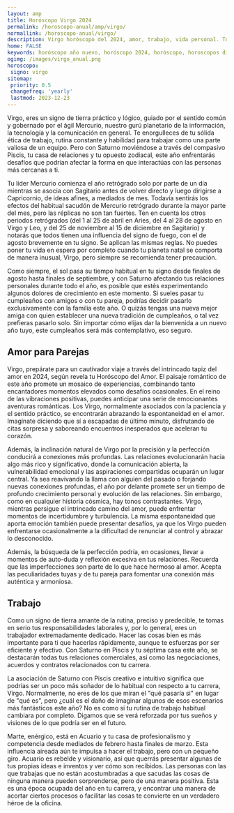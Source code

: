 ```yaml
---
layout: amp
title: Horóscopo Virgo 2024 
permalink: /horoscopo-anual/amp/virgo/
normallink: /horoscopo-anual/virgo/
description: Virgo horóscopo del 2024, amor, trabajo, vida personal. Todas las predicciones para Virgo 2024 gratis. Disfruta este año nuevo.
home: FALSE
keywords: horóscopo año nuevo, horóscopo 2024, horóscopo, horoscopos diarios gratis del dia de hoy, horóscopo diario gratis,horóscopo ano nuevo 2024, horóscopo esperanza gracia, horoscopo Virgo 2024, horoscop, horóscopos gratis, horoscopo Virgo, horoscopo Virgo 2024 gratis, Tarot, Astrologia, Zodíaco, Virgo, horoscopo gratis,tarot en femenino,videncia gratuita,horoscopos gratuitos,horóscopos, astrologia,videncia gratis
ogimg: /images/virgo_anual.png
horoscopo:
 signo: virgo
sitemap:
 priority: 0.5
 changefreq: 'yearly'
 lastmod: 2023-12-23
---
```





Virgo, eres un signo de tierra práctico y lógico, guiado por el sentido común y gobernado por el ágil Mercurio, nuestro gurú planetario de la información, la tecnología y la comunicación en general. Te enorgulleces de tu sólida ética de trabajo, rutina constante y habilidad para trabajar como una parte valiosa de un equipo. Pero con Saturno moviéndose a través del compasivo Piscis, tu casa de relaciones y tu opuesto zodiacal, este año enfrentarás desafíos que podrían afectar la forma en que interactúas con las personas más cercanas a ti.

Tu líder Mercurio comienza el año retrógrado solo por parte de un día mientras se asocia con Sagitario antes de volver directo y luego dirigirse a Capricornio, de ideas afines, a mediados de mes. Todavía sentirás los efectos del habitual sacudón de Mercurio retrógrado durante la mayor parte del mes, pero las réplicas no son tan fuertes. Ten en cuenta los otros periodos retrógrados (del 1 al 25 de abril en Aries, del 4 al 28 de agosto en Virgo y Leo, y del 25 de noviembre al 15 de diciembre en Sagitario) y notarás que todos tienen una influencia del signo de fuego, con el de agosto brevemente en tu signo. Se aplican las mismas reglas. No puedes poner tu vida en espera por completo cuando tu planeta natal se comporta de manera inusual, Virgo, pero siempre se recomienda tener precaución.

Como siempre, el sol pasa su tiempo habitual en tu signo desde finales de agosto hasta finales de septiembre, y con Saturno afectando tus relaciones personales durante todo el año, es posible que estés experimentando algunos dolores de crecimiento en este momento. Si sueles pasar tu cumpleaños con amigos o con tu pareja, podrías decidir pasarlo exclusivamente con la familia este año. O quizás tengas una nueva mejor amiga con quien establecer una nueva tradición de cumpleaños, o tal vez prefieras pasarlo solo. Sin importar cómo elijas dar la bienvenida a un nuevo año tuyo, este cumpleaños será más contemplativo, eso seguro.

## Amor para Parejas

Virgo, prepárate para un cautivador viaje a través del intrincado tapiz del amor en 2024, según revela tu Horóscopo del Amor. El paisaje romántico de este año promete un mosaico de experiencias, combinando tanto encantadores momentos elevados como desafíos ocasionales. En el reino de las vibraciones positivas, puedes anticipar una serie de emocionantes aventuras románticas. Los Virgo, normalmente asociados con la paciencia y el sentido práctico, se encontrarán abrazando la espontaneidad en el amor. Imagínate diciendo que sí a escapadas de último minuto, disfrutando de citas sorpresa y saboreando encuentros inesperados que aceleran tu corazón.

Además, la inclinación natural de Virgo por la precisión y la perfección conducirá a conexiones más profundas. Las relaciones evolucionarán hacia algo más rico y significativo, donde la comunicación abierta, la vulnerabilidad emocional y las aspiraciones compartidas ocuparán un lugar central. Ya sea reavivando la llama con alguien del pasado o forjando nuevas conexiones profundas, el año por delante promete ser un tiempo de profundo crecimiento personal y evolución de las relaciones. Sin embargo, como en cualquier historia cósmica, hay tonos contrastantes. Virgo, mientras persigue el intrincado camino del amor, puede enfrentar momentos de incertidumbre y turbulencia. La misma espontaneidad que aporta emoción también puede presentar desafíos, ya que los Virgo pueden enfrentarse ocasionalmente a la dificultad de renunciar al control y abrazar lo desconocido.

Además, la búsqueda de la perfección podría, en ocasiones, llevar a momentos de auto-duda y reflexión excesiva en tus relaciones. Recuerda que las imperfecciones son parte de lo que hace hermoso al amor. Acepta las peculiaridades tuyas y de tu pareja para fomentar una conexión más auténtica y armoniosa.

## Trabajo

Como un signo de tierra amante de la rutina, preciso y predecible, te tomas en serio tus responsabilidades laborales y, por lo general, eres un trabajador extremadamente dedicado. Hacer las cosas bien es más importante para ti que hacerlas rápidamente, aunque te esfuerzas por ser eficiente y efectivo. Con Saturno en Piscis y tu séptima casa este año, se destacarán todas tus relaciones comerciales, así como las negociaciones, acuerdos y contratos relacionados con tu carrera.

La asociación de Saturno con Piscis creativo e intuitivo significa que podrías ser un poco más soñador de lo habitual con respecto a tu carrera, Virgo. Normalmente, no eres de los que miran el "qué pasaría si" en lugar de "qué es", pero ¿cuál es el daño de imaginar algunos de esos escenarios más fantásticos este año? No es como si tu rutina de trabajo habitual cambiara por completo. Digamos que se verá reforzada por tus sueños y visiones de lo que podría ser en el futuro.

Marte, enérgico, está en Acuario y tu casa de profesionalismo y competencia desde mediados de febrero hasta finales de marzo. Esta influencia aireada aún te impulsa a hacer el trabajo, pero con un pequeño giro. Acuario es rebelde y visionario, así que querrás presentar algunas de tus propias ideas e inventos y ver cómo son recibidos. Las personas con las que trabajas que no están acostumbradas a que sacudas las cosas de ninguna manera pueden sorprenderse, pero de una manera positiva. Esta es una época ocupada del año en tu carrera, y encontrar una manera de acortar ciertos procesos o facilitar las cosas te convierte en un verdadero héroe de la oficina.